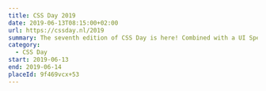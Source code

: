 ```yaml
---
title: CSS Day 2019
date: 2019-06-13T08:15:00+02:00
url: https://cssday.nl/2019
summary: The seventh edition of CSS Day is here! Combined with a UI Special on Thursday, it promises to be even more fun than the sixth edition!
category:
  - CSS Day
start: 2019-06-13
end: 2019-06-14
placeId: 9f469vcx+53
---
```

